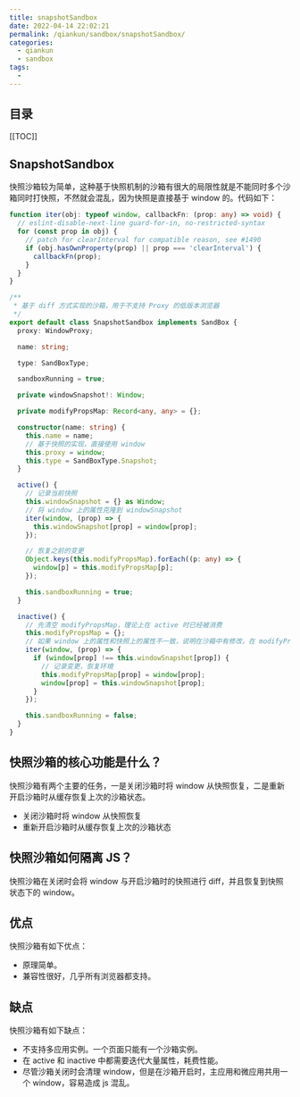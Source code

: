 ```yaml
---
title: snapshotSandbox
date: 2022-04-14 22:02:21
permalink: /qiankun/sandbox/snapshotSandbox/
categories:
  - qiankun
  - sandbox
tags:
  - 
---
```


<Badges :content="[{type: 'tip', text: '核心'}]" />

<TimeToRead />

## 目录

[[TOC]]

## SnapshotSandbox

快照沙箱较为简单，这种基于快照机制的沙箱有很大的局限性就是不能同时多个沙箱同时打快照，不然就会混乱，因为快照是直接基于 window 的。代码如下：

```ts
function iter(obj: typeof window, callbackFn: (prop: any) => void) {
  // eslint-disable-next-line guard-for-in, no-restricted-syntax
  for (const prop in obj) {
    // patch for clearInterval for compatible reason, see #1490
    if (obj.hasOwnProperty(prop) || prop === 'clearInterval') {
      callbackFn(prop);
    }
  }
}

/**
 * 基于 diff 方式实现的沙箱，用于不支持 Proxy 的低版本浏览器
 */
export default class SnapshotSandbox implements SandBox {
  proxy: WindowProxy;

  name: string;

  type: SandBoxType;

  sandboxRunning = true;

  private windowSnapshot!: Window;

  private modifyPropsMap: Record<any, any> = {};

  constructor(name: string) {
    this.name = name;
    // 基于快照的实现，直接使用 window
    this.proxy = window;
    this.type = SandBoxType.Snapshot;
  }

  active() {
    // 记录当前快照
    this.windowSnapshot = {} as Window;
    // 将 window 上的属性克隆到 windowSnapshot
    iter(window, (prop) => {
      this.windowSnapshot[prop] = window[prop];
    });

    // 恢复之前的变更
    Object.keys(this.modifyPropsMap).forEach((p: any) => {
      window[p] = this.modifyPropsMap[p];
    });

    this.sandboxRunning = true;
  }

  inactive() {
    // 先清空 modifyPropsMap，理论上在 active 时已经被消费
    this.modifyPropsMap = {};
    // 如果 window 上的属性和快照上的属性不一致，说明在沙箱中有修改，在 modifyPropsMap 保存这个宝盖以便在重新启动沙箱时恢复，同时将 window 重置为快照的状态
    iter(window, (prop) => {
      if (window[prop] !== this.windowSnapshot[prop]) {
        // 记录变更，恢复环境
        this.modifyPropsMap[prop] = window[prop];
        window[prop] = this.windowSnapshot[prop];
      }
    });

    this.sandboxRunning = false;
  }
}
```

## 快照沙箱的核心功能是什么？

快照沙箱有两个主要的任务，一是关闭沙箱时将 window 从快照恢复，二是重新开启沙箱时从缓存恢复上次的沙箱状态。

- 关闭沙箱时将 window 从快照恢复
- 重新开启沙箱时从缓存恢复上次的沙箱状态

## 快照沙箱如何隔离 JS？

快照沙箱在关闭时会将 window 与开启沙箱时的快照进行 diff，并且恢复到快照状态下的 window。

## 优点

快照沙箱有如下优点：

- 原理简单。
- 兼容性很好，几乎所有浏览器都支持。

## 缺点

快照沙箱有如下缺点：

- 不支持多应用实例。一个页面只能有一个沙箱实例。
- 在 active 和 inactive 中都需要迭代大量属性，耗费性能。
- 尽管沙箱关闭时会清理 window，但是在沙箱开启时，主应用和微应用共用一个 window，容易造成 js 混乱。
  